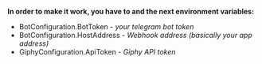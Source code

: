 **In order to make it work, you have to and the next environment variables:**

 - BotConfiguration.BotToken - *your telegram bot token*
 - BotConfiguration.HostAddress - *Webhook address (basically your app address)*
 - GiphyConfiguration.ApiToken - *Giphy API token*